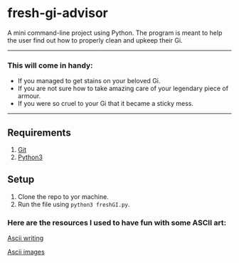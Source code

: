 # fresh-gi-advisor
A mini command-line project using Python. The program is meant to help the user find out how to properly clean and upkeep their Gi.

---

### This will come in handy:
- If you managed to get stains on your beloved Gi.
- If you are not sure how to take amazing care of your legendary piece of armour.
- If you were so cruel to your Gi that it became a sticky mess.

---

## Requirements

1. [Git](https://git-scm.com/book/en/v2/Getting-Started-Installing-Git)
2. [Python3](https://www.python.org/downloads/)

## Setup

1. Clone the repo to yor machine.
2. Run the file using `python3 freshGI.py`.

### Here are the resources I used to have fun with some ASCII art: 

[Ascii writing](https://patorjk.com/software/taag/#p=display&f=Slant&t=Oss)
    
[Ascii images](https://asciiart.club/)

